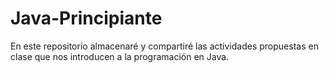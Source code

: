 # Java-Principiante
En este repositorio almacenaré y compartiré las actividades propuestas en clase que nos introducen a la programación en Java.
